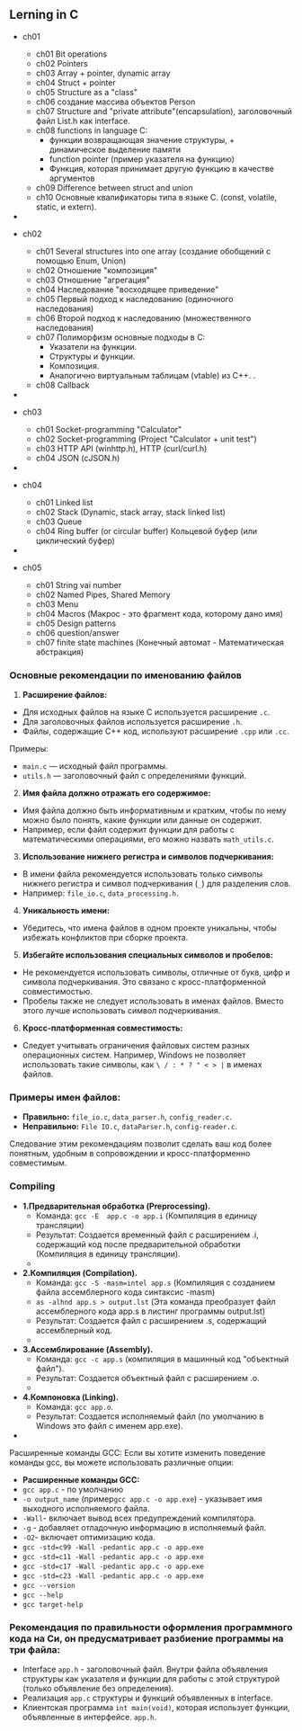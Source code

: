 
## Lerning in C

- ch01
  - ch01 Bit operations
  - ch02 Pointers
  - ch03 Array + pointer, dynamic array
  - ch04 Struct + pointer
  - ch05 Structure as a "class"
  - ch06 создание массива объектов Person
  - ch07 Structure and "private attribute"(encapsulation), заголовочный файл List.h как interface.
  - ch08 functions in language C:
    - функции возвращающая значение структуры, + динамическое выделение памяти
    - function pointer (пример указателя на функцию) 
    - Функция, которая принимает другую функцию в качестве аргументов
  - ch09 Difference between struct and union 
  - ch10 Основные квалификаторы типа в языке C. (const, volatile, static, и extern). 
-
- ch02 
  - ch01 Several structures into one array (создание обобщений с помощью Enum, Union)
  - ch02 Отношение "композиция"
  - ch03 Отношение "aгрегация"
  - ch04 Наследование "восходящее приведение"
  - ch05 Первый подход к наследованию (одиночного наследования) 
  - ch06 Второй подход к наследованию (множественного наследования)
  - ch07 Полиморфизм основные подходы в C: 
    - Указатели на функции.
    - Структуры и функции.
    - Композиция.
    - Аналогично виртуальным таблицам (vtable) из C++. . 
  - ch08 Callback

-
- ch03
  - ch01 Socket-programming "Calculator" 
  - ch02 Socket-programming (Project "Calculator + unit test")
  - ch03 HTTP API (winhttp.h), HTTP (curl/curl.h)
  - ch04 JSON (cJSON.h) 
-
- ch04 
  - ch01 Linked list
  - ch02 Stack (Dynamic, stack array, stack linked list)
  - ch03 Queue
  - ch04 Ring buffer (or circular buffer) Кольцевой буфер (или циклический буфер)
- 
- ch05
  - ch01 String vai number
  - ch02 Named Pipes, Shared Memory
  - ch03 Menu
  - ch04 Macros (Макрос - это фрагмент кода, которому дано имя)
  - ch05 Design patterns
  - ch06 question/answer
  - ch07 finite state machines (Конечный автомат - Математическая абстракция)


### Основные рекомендации по именованию файлов

1. **Расширение файлов:**
- Для исходных файлов на языке C используется расширение `.c`.
- Для заголовочных файлов используется расширение `.h`.
- Файлы, содержащие C++ код, используют расширение `.cpp` или `.cc`.

Примеры:
- `main.c` — исходный файл программы.
- `utils.h` — заголовочный файл с определениями функций.

2. **Имя файла должно отражать его содержимое:**
- Имя файла должно быть информативным и кратким, чтобы по нему можно было понять, какие функции или данные он содержит.
- Например, если файл содержит функции для работы с математическими операциями, его можно назвать `math_utils.c`.

3. **Использование нижнего регистра и символов подчеркивания:**
- В имени файла рекомендуется использовать только символы нижнего регистра и символ подчеркивания (`_`) для разделения слов.
- Например: `file_io.c`, `data_processing.h`.

4. **Уникальность имени:**
- Убедитесь, что имена файлов в одном проекте уникальны, чтобы избежать конфликтов при сборке проекта.

5. **Избегайте использования специальных символов и пробелов:**
- Не рекомендуется использовать символы, отличные от букв, цифр и символа подчеркивания. Это связано с кросс-платформенной совместимостью.
- Пробелы также не следует использовать в именах файлов. Вместо этого лучше использовать символ подчеркивания.

6. **Кросс-платформенная совместимость:**
- Следует учитывать ограничения файловых систем разных операционных систем. Например, Windows не позволяет использовать такие символы, как `\ / : * ? " < > |` в именах файлов.

### Примеры имен файлов:
- **Правильно:** `file_io.c`, `data_parser.h`, `config_reader.c`.
- **Неправильно:** `File IO.c`, `dataParser.h`, `config-reader.c`.

Следование этим рекомендациям позволит сделать ваш код более понятным, удобным в сопровождении и кросс-платформенно совместимым.
### Compiling

- **1.Предварительная обработка (Preprocessing).**
  - Команда: `gcc -E  app.c -o app.i` (Компиляция в единицу трансляции)
  - Результат: Создается временный файл с расширением .i, содержащий код после предварительной обработки (Компиляция в единицу трансляции).
  -
- **2.Компиляция (Compilation).**  
  - Команда: `gcc -S -masm=intel app.s` (Компиляция с созданием файла ассемблерного кода синтаксис -masm)
  - `as -alhnd app.s > output.lst` (Эта команда преобразует файл ассемблерного кода app.s в листинг программы output.lst)
  - Результат: Создается файл с расширением .s, содержащий ассемблерный код.
  - 
- **3.Ассемблирование (Assembly).**
  - Команда: `gcc -c app.s` (компиляция в машинный код "объектный файл").
  - Результат: Создается объектный файл с расширением .o.
  - 
- **4.Компоновка (Linking).**
  - Команда: `gcc app.o`.
  - Результат: Создается исполняемый файл (по умолчанию в Windows это файл с именем app.exe).
-
Расширенные команды GCC:
Если вы хотите изменить поведение команды gcc, вы можете использовать различные опции:

- **Расширенные команды GCC:**
- `gcc app.c` - по умолчанию
- `-o output_name` (пример`gcc app.c -o app.exe`) - указывает имя выходного исполняемого файла.
- `-Wall`- включает вывод всех предупреждений компилятора.
- `-g` - добавляет отладочную информацию в исполняемый файл.
- `-O2`- включает оптимизацию кода.
- `gcc -std=c99 -Wall -pedantic app.c -o app.exe`
- `gcc -std=c11 -Wall -pedantic app.c -o app.exe`
- `gcc -std=c17 -Wall -pedantic app.c -o app.exe`
- `gcc -std=c23 -Wall -pedantic app.c -o app.exe`
- `gcc --version`
- `gcc --help`
- `gcc target-help`

### Рекомендация по правильности оформления программного кода на Cи, он предусматривает разбиение программы на три файла: 
- Interface `app.h` - заголовочный файл. Внутри файла объявления структуры как указателя и функции для работы с этой структурой (только объявление без определения).
- Реализация `app.c` структуры и функций объявленных в interface.
- Клиентская программа `int main(void)`, которая использует функции, объявленные в интерфейсе. `app.h`.
